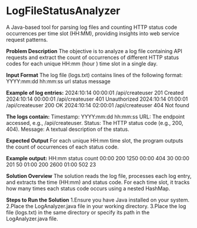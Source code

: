 # LogFileStatusAnalyzer
A Java-based tool for parsing log files and counting HTTP status code occurrences per time slot (HH:MM), providing insights into web service request patterns.

**Problem Description**
The objective is to analyze a log file containing API requests and extract the count of occurrences of different HTTP status codes for each unique HH:mm (hour
) time slot in a single day.

**Input Format**
The log file (logs.txt) contains lines of the following format:
YYYY:mm:dd hh:mm:ss url status message

**Example of log entries:**
2024:10:14 00:00:01 /api/createuser 201 Created
2024:10:14 00:00:01 /api/createuser 401 Unauthorized
2024:10:14 01:00:01 /api/createuser 200 OK
2024:10:14 02:00:01 /api/createuser 404 Not found

**The logs contain:**
Timestamp: YYYY:mm:dd hh:mm:ss
URL: The endpoint accessed, e.g., /api/createuser.
Status: The HTTP status code (e.g., 200, 404).
Message: A textual description of the status.

**Expected Output**
For each unique HH:mm time slot, the program outputs the count of occurrences of each status code.

**Example output:**
HH:mm status count
00:00 200 1250
00:00 404 30
00:00 201 50
01:00 200 2600
01:00 502 23

**Solution Overview**
The solution reads the log file, processes each log entry, and extracts the time (HH:mm) and status code. For each time slot, it tracks how many times each status code occurs using a nested HashMap.

**Steps to Run the Solution**
1.Ensure you have Java installed on your system.
2.Place the LogAnalyzer.java file in your working directory.
3.Place the log file (logs.txt) in the same directory or specify its path in the LogAnalyzer.java file.






